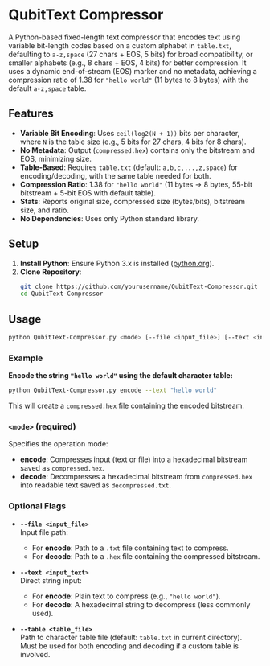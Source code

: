 # QubitText Compressor

A Python-based fixed-length text compressor that encodes text using variable bit-length codes based on a custom alphabet in `table.txt`, defaulting to `a-z,space` (27 chars + EOS, 5 bits) for broad compatibility, or smaller alphabets (e.g., 8 chars + EOS, 4 bits) for better compression. It uses a dynamic end-of-stream (EOS) marker and no metadata, achieving a compression ratio of 1.38 for `"hello world"` (11 bytes to 8 bytes) with the default `a-z,space` table.

## Features

- **Variable Bit Encoding**: Uses `ceil(log2(N + 1))` bits per character, where `N` is the table size (e.g., 5 bits for 27 chars, 4 bits for 8 chars).
- **No Metadata**: Output (`compressed.hex`) contains only the bitstream and EOS, minimizing size.
- **Table-Based**: Requires `table.txt` (default: `a,b,c,...,z,space`) for encoding/decoding, with the same table needed for both.
- **Compression Ratio**: 1.38 for `"hello world"` (11 bytes → 8 bytes, 55-bit bitstream + 5-bit EOS with default table).
- **Stats**: Reports original size, compressed size (bytes/bits), bitstream size, and ratio.
- **No Dependencies**: Uses only Python standard library.

## Setup

1. **Install Python**: Ensure Python 3.x is installed ([python.org](https://www.python.org/)).
2. **Clone Repository**:
   ```bash
   git clone https://github.com/yourusername/QubitText-Compressor.git
   cd QubitText-Compressor
   ```

## Usage

```bash
python QubitText-Compressor.py <mode> [--file <input_file>] [--text <input_text>] [--table <table_file>]
```

### Example

**Encode the string `"hello world"` using the default character table:**
```bash
python QubitText-Compressor.py encode --text "hello world"
```

This will create a `compressed.hex` file containing the encoded bitstream.

### `<mode>` (required)
Specifies the operation mode:

- **encode**: Compresses input (text or file) into a hexadecimal bitstream saved as `compressed.hex`.
- **decode**: Decompresses a hexadecimal bitstream from `compressed.hex` into readable text saved as `decompressed.txt`.

### Optional Flags

- **`--file <input_file>`**  
  Input file path:  
  - For **encode**: Path to a `.txt` file containing text to compress.  
  - For **decode**: Path to a `.hex` file containing the compressed bitstream.

- **`--text <input_text>`**  
  Direct string input:  
  - For **encode**: Plain text to compress (e.g., `"hello world"`).  
  - For **decode**: A hexadecimal string to decompress (less commonly used).

- **`--table <table_file>`**  
  Path to character table file (default: `table.txt` in current directory).  
  Must be used for both encoding and decoding if a custom table is involved.


